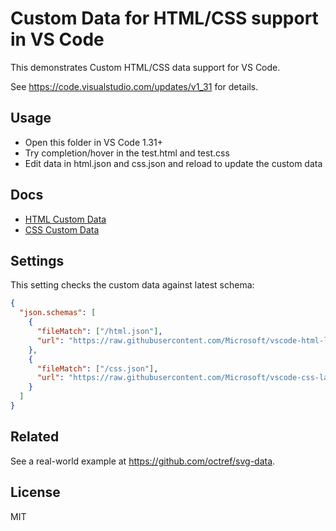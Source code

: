 # Custom Data for HTML/CSS support in VS Code

This demonstrates Custom HTML/CSS data support for VS Code.

See https://code.visualstudio.com/updates/v1_31 for details.

## Usage

- Open this folder in VS Code 1.31+
- Try completion/hover in the test.html and test.css
- Edit data in html.json and css.json and reload to update the custom data

## Docs

- [HTML Custom Data](https://github.com/Microsoft/vscode-html-languageservice/blob/master/docs/customData.md)
- [CSS Custom Data](https://github.com/Microsoft/vscode-css-languageservice/blob/master/docs/customData.md)

## Settings

This setting checks the custom data against latest schema:

```json
{
  "json.schemas": [
    {
      "fileMatch": ["/html.json"],
      "url": "https://raw.githubusercontent.com/Microsoft/vscode-html-languageservice/master/docs/customData.schema.json"
    },
    {
      "fileMatch": ["/css.json"],
      "url": "https://raw.githubusercontent.com/Microsoft/vscode-css-languageservice/master/docs/customData.schema.json"
    }
  ]
}
```

## Related

See a real-world example at https://github.com/octref/svg-data.

## License

MIT
